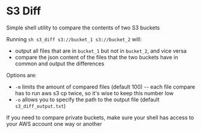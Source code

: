 # S3 Diff

Simple shell utility to compare the contents of two S3 buckets

Running ``sh s3_diff s3://bucket_1 s3://bucket_2`` will: <br/>
- output all files that are in ``bucket_1`` but not in ``bucket_2``, and vice versa <br/>
- compare the json content of the files that the two buckets have in common and output the differences 

Options are: <br/>
- ``-m`` limits the amount of compared files (default 100) -- each file compare has to run aws s3 cp twice, so it's wise to keep this number low
- ``-o`` allows you to specify the path to the output file (default ``s3_diff_output.txt``)

If you need to compare private buckets, make sure your shell has access to your AWS account one way or another

